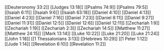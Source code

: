 [[Deuteronomy 33:2]]
[[Judges 13:18]]
[[Psalms 74:9]]
[[Psalms 79:5]]
[[Isaiah 6:11]]
[[Isaiah 9:6]]
[[Isaiah 63:18]]
[[Daniel 4:10]]
[[Daniel 4:13]]
[[Daniel 4:23]]
[[Daniel 7:16]]
[[Daniel 7:23]]
[[Daniel 8:11]]
[[Daniel 9:27]]
[[Daniel 11:31]]
[[Daniel 12:5]]
[[Daniel 12:6]]
[[Daniel 12:11]]
[[Zechariah 1:9]]
[[Zechariah 1:19]]
[[Zechariah 2:3]]
[[Zechariah 14:5]]
[[Matthew 11:27]]
[[Matthew 24:15]]
[[Mark 13:14]]
[[Luke 10:22]]
[[Luke 21:20]]
[[Luke 21:24]]
[[John 1:18]]
[[1 Thessalonians 3:13]]
[[Hebrews 10:29]]
[[1 Peter 1:12]]
[[Jude 1:14]]
[[Revelation 6:10]]
[[Revelation 11:2]]
